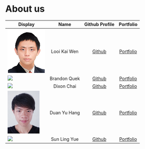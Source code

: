 # About us

Display | Name | Github Profile | Portfolio 
--------|:----:|:--------------:|:---------:
![alt text](team/photos/kaiwen98.png) | Looi Kai Wen | [Github](https://github.com/kaiwen98) | [Portfolio](team/kaiwen98.md)
![](https://via.placeholder.com/100.png?text=Photo) | Brandon Quek | [Github](https://github.com/bqxy) | [Portfolio](team/bqxy.md)
![](https://via.placeholder.com/100.png?text=Photo) | Dixon Chai | [Github](https://github.com/dixoncwc) | [Portfolio](team/dixoncwc.md)
<img src="team/photos/artemis-hunt.png" width="100"/> | Duan Yu Hang | [Github](https://github.com/Artemis-Hunt) | [Portfolio](team/artemis-hunt.md)
![](https://via.placeholder.com/100.png?text=Photo) | Sun Ling Yue | [Github](https://github.com/Feudalord) | [Portfolio](docs/team/sly.md)
